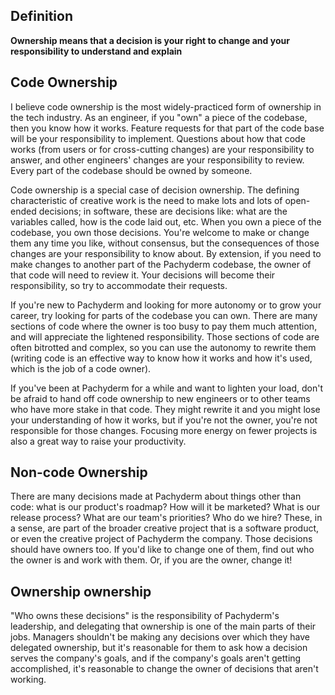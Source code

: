 ## Definition

**Ownership means that a decision is your right to change and your responsibility to understand and explain**

## Code Ownership

I believe code ownership is the most widely-practiced form of ownership in the tech industry. As an engineer, if you "own" a piece of the codebase, then you know how it works. Feature requests for that part of the code base will be your responsibility to implement. Questions about how that code works (from users or for cross-cutting changes) are your responsibility to answer, and other engineers' changes are your responsibility to review. Every part of the codebase should be owned by someone.

Code ownership is a special case of decision ownership. The defining characteristic of creative work is the need to make lots and lots of open-ended decisions; in software, these are decisions like: what are the variables called, how is the code laid out, etc. When you own a piece of the codebase, you own those decisions. You're welcome to make or change them any time you like, without consensus, but the consequences of those changes are your responsibility to know about. By extension, if you need to make changes to another part of the Pachyderm codebase, the owner of that code will need to review it. Your decisions will become their responsibility, so try to accommodate their requests.

If you're new to Pachyderm and looking for more autonomy or to grow your career, try looking for parts of the codebase you can own. There are many sections of code where the owner is too busy to pay them much attention, and will appreciate the lightened responsibility. Those sections of code are often bitrotted and complex, so you can use the autonomy to rewrite them (writing code is an effective way to know how it works and how it's used, which is the job of a code owner).

If you've been at Pachyderm for a while and want to lighten your load, don't be afraid to hand off code ownership to new engineers or to other teams who have more stake in that code. They might rewrite it and you might lose your understanding of how it works, but if you're not the owner, you're not responsible for those changes. Focusing more energy on fewer projects is also a great way to raise your productivity.

## Non-code Ownership

There are many decisions made at Pachyderm about things other than code: what is our product's roadmap? How will it be marketed? What is our release process? What are our team's priorities? Who do we hire? These, in a sense, are part of the broader creative project that is a software product, or even the creative project of Pachyderm the company. Those decisions should have owners too. If you'd like to change one of them, find out who the owner is and work with them. Or, if you are the owner, change it!

## Ownership ownership

"Who owns these decisions" is the responsibility of Pachyderm's leadership, and delegating that ownership is one of the main parts of their jobs. Managers shouldn't be making any decisions over which they have delegated ownership, but it's reasonable for them to ask how a decision serves the company's goals, and if the company's goals aren't getting accomplished, it's reasonable to change the owner of decisions that aren't working.
